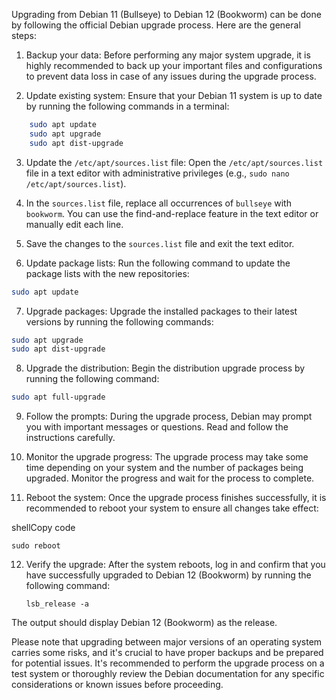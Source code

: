 Upgrading from Debian 11 (Bullseye) to Debian 12 (Bookworm) can be done by following the official Debian upgrade process. Here are the general steps:

1. Backup your data: Before performing any major system upgrade, it is highly recommended to back up your important files and configurations to prevent data loss in case of any issues during the upgrade process.
    
2. Update existing system: Ensure that your Debian 11 system is up to date by running the following commands in a terminal:
    
```bash
    sudo apt update 
    sudo apt upgrade 
    sudo apt dist-upgrade
```
    
3. Update the `/etc/apt/sources.list` file: Open the `/etc/apt/sources.list` file in a text editor with administrative privileges (e.g., `sudo nano /etc/apt/sources.list`).
    
4. In the `sources.list` file, replace all occurrences of `bullseye` with `bookworm`. You can use the find-and-replace feature in the text editor or manually edit each line.
    
5. Save the changes to the `sources.list` file and exit the text editor.
    
6. Update package lists: Run the following command to update the package lists with the new repositories:
```bash
sudo apt update
```
    
7. Upgrade packages: Upgrade the installed packages to their latest versions by running the following commands:
```bash
sudo apt upgrade 
sudo apt dist-upgrade
```
    
8. Upgrade the distribution: Begin the distribution upgrade process by running the following command:
```bash
sudo apt full-upgrade
```
    
9. Follow the prompts: During the upgrade process, Debian may prompt you with important messages or questions. Read and follow the instructions carefully.
    
10. Monitor the upgrade progress: The upgrade process may take some time depending on your system and the number of packages being upgraded. Monitor the progress and wait for the process to complete.
    
11. Reboot the system: Once the upgrade process finishes successfully, it is recommended to reboot your system to ensure all changes take effect:
    

shellCopy code

`sudo reboot`

12. Verify the upgrade: After the system reboots, log in and confirm that you have successfully upgraded to Debian 12 (Bookworm) by running the following command:

    `lsb_release -a`
    

The output should display Debian 12 (Bookworm) as the release.

Please note that upgrading between major versions of an operating system carries some risks, and it's crucial to have proper backups and be prepared for potential issues. It's recommended to perform the upgrade process on a test system or thoroughly review the Debian documentation for any specific considerations or known issues before proceeding.